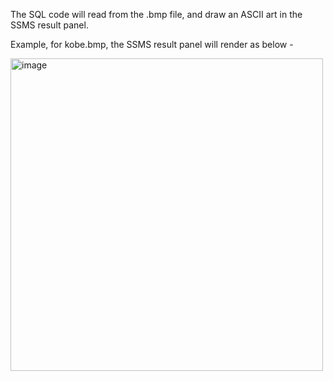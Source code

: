 The SQL code will read from the .bmp file, and draw an ASCII art in the SSMS result panel.

Example, 
for kobe.bmp, the SSMS result panel will render as below - 

<img width="500" height="500" alt="image" src="https://github.com/user-attachments/assets/99413e4a-ad3b-4a1b-845d-fc34bac13c43" />

